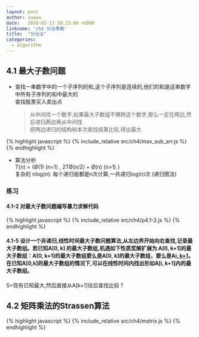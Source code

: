 ```yaml
---
layout: post
author: zuowu
date:   2020-02-13 20:15:00 +0800
linkname: 'ch4 分治策略'
title:  "分治法"
categories: 
  - algorithm 
---
```

## 4.1 最大子数问题
 * 查找一串数字中的一个子序列的和,这个子序列是连续的,他们的和是这串数字中所有子序列的和中最大的    
   查找股票买入卖出点    
   > 从中间找一个数字,如果最大子数组不横跨这个数字,那么一定在两边,然后递归两边再从中间找    
   > 把两边递归的结构和本次查找结果比较,得出最大

{% highlight javascript %}
  {% include_relative src/ch4/max_sub_arr.js %}
{% endhighlight %}

 * 算法分析     
   T(n) = {Ø(1) (n=1) , 2TØ(n/2) + Ø(n) (n>1) }    
   复杂的 nlog(n): 每个递归层都是n次计算,一共递归log(n)次 (递归图法)  

### 练习  
#### 4.1-2 对最大子数问题编写暴力求解代码
{% highlight javascript %}
  {% include_relative src/ch4/p4.1-2.js %}
{% endhighlight %}

#### 4.1-5 设计一个非递归,线性时间最大子数问题算法,从左边界开始向右查找,记录最大子数组。若已知A[0, k] 的最大子数组,机遇如下性质奖解扩展为 A[0, k+1]的最大子数组：A[0, k+1]的最大子数组要么是A[0, k]的最大子数组，要么是A[i, k+1](0<=i<=k+!)。在已知A[0,k]的最大子数组的情况下,可以在线性时间内找出形如A[i, k+1]内的最大子数组。
S=现有已知最大,然后直接从A[k+1]往后查找比较？   

## 4.2 矩阵乘法的Strassen算法
{% highlight javascript %}
  {% include_relative src/ch4/matrix.js %}
{% endhighlight %}






